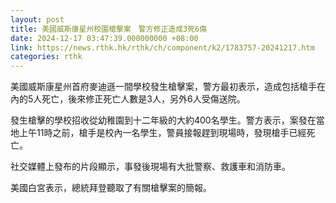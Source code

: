```yaml
---
layout: post
title: 美國威斯康星州校園槍擊案　警方修正造成3死6傷
date: 2024-12-17 03:47:39.000000000 +08:00
link: https://news.rthk.hk/rthk/ch/component/k2/1783757-20241217.htm
categories: rthk
---
```


美國威斯康星州首府麥迪遜一間學校發生槍擊案，警方最初表示，造成包括槍手在內的5人死亡，後來修正死亡人數是3人，另外6人受傷送院。

發生槍擊的學校招收從幼稚園到十二年級的大約400名學生。警方表示，案發在當地上午11時之前，槍手是校內一名學生，警員接報趕到現場時，發現槍手已經死亡。

社交媒體上發布的片段顯示，事發後現場有大批警察、救護車和消防車。

美國白宮表示，總統拜登聽取了有關槍擊案的簡報。
